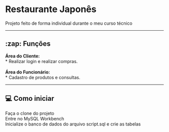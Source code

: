 <h1>Restaurante Japonês</h1>

Projeto feito de forma individual durante o meu curso técnico

<hr/>

<h2>:zap: Funções</h2>
<b>Área do Cliente: </b> <br/>
* Realizar login e realizar compras.
<br/>
<br/>
<b>Área do Funcionário: </b> <br/>
* Cadastro de produtos e consultas.
<hr/>
<h2>💻 Como iniciar</h2>
Faça o clone do projeto  <br/>
Entre no MySQL Workbench <br/>
Inicialize o banco de dados do arquivo script.sql e crie as tabelas 
<br/>
